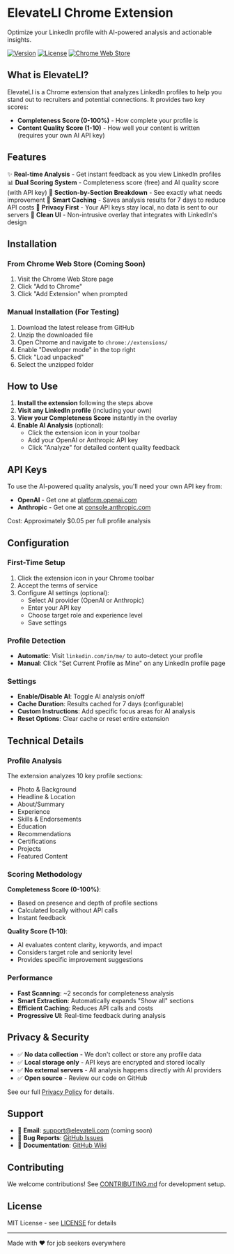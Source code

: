 # ElevateLI Chrome Extension

Optimize your LinkedIn profile with AI-powered analysis and actionable insights.

[![Version](https://img.shields.io/badge/version-0.4.4-blue.svg)](https://github.com/yourusername/elevateli)
[![License](https://img.shields.io/badge/license-MIT-green.svg)](LICENSE)
[![Chrome Web Store](https://img.shields.io/badge/Chrome-Extension-yellow.svg)](#)

## What is ElevateLI?

ElevateLI is a Chrome extension that analyzes LinkedIn profiles to help you stand out to recruiters and potential connections. It provides two key scores:

- **Completeness Score (0-100%)** - How complete your profile is
- **Content Quality Score (1-10)** - How well your content is written (requires your own AI API key)

## Features

✨ **Real-time Analysis** - Get instant feedback as you view LinkedIn profiles
📊 **Dual Scoring System** - Completeness score (free) and AI quality score (with API key)
🎯 **Section-by-Section Breakdown** - See exactly what needs improvement
💾 **Smart Caching** - Saves analysis results for 7 days to reduce API costs
🔐 **Privacy First** - Your API keys stay local, no data is sent to our servers
🎨 **Clean UI** - Non-intrusive overlay that integrates with LinkedIn's design

## Installation

### From Chrome Web Store (Coming Soon)
1. Visit the Chrome Web Store page
2. Click "Add to Chrome"
3. Click "Add Extension" when prompted

### Manual Installation (For Testing)
1. Download the latest release from GitHub
2. Unzip the downloaded file
3. Open Chrome and navigate to `chrome://extensions/`
4. Enable "Developer mode" in the top right
5. Click "Load unpacked"
6. Select the unzipped folder

## How to Use

1. **Install the extension** following the steps above
2. **Visit any LinkedIn profile** (including your own)
3. **View your Completeness Score** instantly in the overlay
4. **Enable AI Analysis** (optional):
   - Click the extension icon in your toolbar
   - Add your OpenAI or Anthropic API key
   - Click "Analyze" for detailed content quality feedback

## API Keys

To use the AI-powered quality analysis, you'll need your own API key from:
- **OpenAI** - Get one at [platform.openai.com](https://platform.openai.com)
- **Anthropic** - Get one at [console.anthropic.com](https://console.anthropic.com)

Cost: Approximately $0.05 per full profile analysis

## Configuration

### First-Time Setup
1. Click the extension icon in your Chrome toolbar
2. Accept the terms of service
3. Configure AI settings (optional):
   - Select AI provider (OpenAI or Anthropic)
   - Enter your API key
   - Choose target role and experience level
   - Save settings

### Profile Detection
- **Automatic**: Visit `linkedin.com/in/me/` to auto-detect your profile
- **Manual**: Click "Set Current Profile as Mine" on any LinkedIn profile page

### Settings
- **Enable/Disable AI**: Toggle AI analysis on/off
- **Cache Duration**: Results cached for 7 days (configurable)
- **Custom Instructions**: Add specific focus areas for AI analysis
- **Reset Options**: Clear cache or reset entire extension

## Technical Details

### Profile Analysis
The extension analyzes 10 key profile sections:
- Photo & Background
- Headline & Location
- About/Summary
- Experience
- Skills & Endorsements
- Education
- Recommendations
- Certifications
- Projects
- Featured Content

### Scoring Methodology
**Completeness Score (0-100%)**:
- Based on presence and depth of profile sections
- Calculated locally without API calls
- Instant feedback

**Quality Score (1-10)**:
- AI evaluates content clarity, keywords, and impact
- Considers target role and seniority level
- Provides specific improvement suggestions

### Performance
- **Fast Scanning**: ~2 seconds for completeness analysis
- **Smart Extraction**: Automatically expands "Show all" sections
- **Efficient Caching**: Reduces API calls and costs
- **Progressive UI**: Real-time feedback during analysis

## Privacy & Security

- ✅ **No data collection** - We don't collect or store any profile data
- ✅ **Local storage only** - API keys are encrypted and stored locally
- ✅ **No external servers** - All analysis happens directly with AI providers
- ✅ **Open source** - Review our code on GitHub

See our full [Privacy Policy](PRIVACY.md) for details.

## Support

- 📧 **Email**: support@elevateli.com (coming soon)
- 🐛 **Bug Reports**: [GitHub Issues](https://github.com/yourusername/elevateli/issues)
- 📖 **Documentation**: [GitHub Wiki](https://github.com/yourusername/elevateli/wiki)

## Contributing

We welcome contributions! See [CONTRIBUTING.md](CONTRIBUTING.md) for development setup.

## License

MIT License - see [LICENSE](LICENSE) for details

---

Made with ❤️ for job seekers everywhere